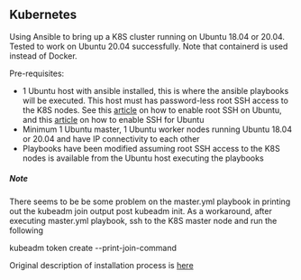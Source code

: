 ## Kubernetes
Using Ansible to bring up a K8S cluster running on Ubuntu 18.04 or 20.04. Tested to work on Ubuntu 20.04 successfully. Note that containerd is used instead of Docker. 

Pre-requisites:
- 1 Ubuntu host with ansible installed, this is where the ansible playbooks will be executed. This host must has password-less root SSH access to the K8S nodes. See this [article](https://linuxconfig.org/allow-ssh-root-login-on-ubuntu-20-04-focal-fossa-linux) on how to enable root SSH on Ubuntu, and this [article](https://linuxize.com/post/how-to-enable-ssh-on-ubuntu-20-04/) on how to enable SSH for Ubuntu
- Minimum 1 Ubuntu master, 1 Ubuntu worker nodes running Ubuntu 18.04 or 20.04 and have IP connectivity to each other
- Playbooks have been modified assuming root SSH access to the K8S nodes is available from the Ubuntu host executing the playbooks

##### Note
There seems to be be some problem on the master.yml playbook in printing out the kubeadm join output post kubeadm init. As a workaround, after executing master.yml playbook, ssh to the K8S master node and run the following

kubeadm token create --print-join-command

Original description of installation process is [here](https://buildvirtual.net/deploy-a-kubernetes-cluster-using-ansible/)
